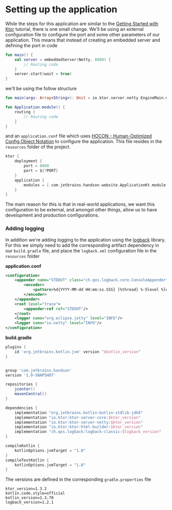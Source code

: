 # Setting up the application

While the steps for this application are similar to the [Getting Started with Ktor](https://play.kotlinlang.org/hands-on/Getting%20Started%20with%20Ktor/01_introduction) tutorial, there is one small change. We'll be using an external configuration file to configure 
the port and some other parameters of our application. This means that instead of creating an embedded server and defining the port 
in code

```kotlin
fun main() {
    val server = embeddedServer(Netty, 8080) {
        // Routing code
    }
    server.start(wait = true)
}
```

we'll be using the follow structure

```kotlin
fun main(args: Array<String>): Unit = io.ktor.server.netty.EngineMain.main(args)

fun Application.module() {
    routing {
        // Routing code
    }
}
```

and an `application.conf` file which uses [HOCON - Human-Optimized Config Object Notation](https://github.com/lightbend/config/blob/master/HOCON.md) to configure the application. This file
resides in the `resources` folder of the project.

```kotlin
ktor {
    deployment {
        port = 8080
        port = ${?PORT}
    }
    application {
        modules = [ com.jetbrains.handson.website.ApplicationKt.module ]
    }
}
```

The main reason for this is that in real-world applications, we want this configuration to be external, and amongst other things, allow us to have development and production
configurations.

### Adding logging

In addition we're adding logging to the application using the [logback](http://logback.qos.ch/) library. For this we simply need to add
the corresponding artifact dependency in our `build.gradle` file, and place the `logback.xml` configuration file 
in the `resources` folder

**application.conf**

```xml
<configuration>
    <appender name="STDOUT" class="ch.qos.logback.core.ConsoleAppender">
        <encoder>
            <pattern>%d{YYYY-MM-dd HH:mm:ss.SSS} [%thread] %-5level %logger{36} - %msg%n</pattern>
        </encoder>
    </appender>
    <root level="trace">
        <appender-ref ref="STDOUT"/>
    </root>
    <logger name="org.eclipse.jetty" level="INFO"/>
    <logger name="io.netty" level="INFO"/>
</configuration>
```

**build.gradle** 

```groovy
plugins {
    id 'org.jetbrains.kotlin.jvm' version "$kotlin_version"
}


group 'com.jetbrains.handson'
version '1.0-SNAPSHOT'

repositories {
    jcenter()
    mavenCentral()
}

dependencies {
    implementation "org.jetbrains.kotlin:kotlin-stdlib-jdk8"
    implementation "io.ktor:ktor-server-core:$ktor_version"
    implementation "io.ktor:ktor-server-netty:$ktor_version"
    implementation "io.ktor:ktor-html-builder:$ktor_version"
    implementation "ch.qos.logback:logback-classic:$logback_version"
}

compileKotlin {
    kotlinOptions.jvmTarget = "1.8"
}
compileTestKotlin {
    kotlinOptions.jvmTarget = "1.8"
}
```

The versions are defined in the corresponding `gradle.properties` file

```
ktor_version=1.3.2
kotlin.code.style=official
kotlin_version=1.3.70
logback_version=1.2.1
```
